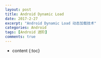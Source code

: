 ```yaml
---
layout: post
title: Android Dynamic Load 
date: 2017-2-27
excerpt: "Android Dynamic Load 动态加载技术"
categories: Android
tags: [Android 进阶]
comments: true
---
```



* content
{:toc}

